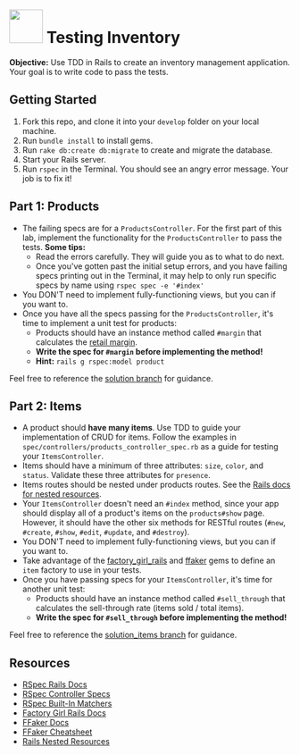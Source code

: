 # <img src="https://cloud.githubusercontent.com/assets/7833470/10899314/63829980-8188-11e5-8cdd-4ded5bcb6e36.png" height="60"> Testing Inventory

**Objective:** Use TDD in Rails to create an inventory management application. Your goal is to write code to pass the tests.

## Getting Started

1. Fork this repo, and clone it into your `develop` folder on your local machine.
2. Run `bundle install` to install gems.
3. Run `rake db:create db:migrate` to create and migrate the database.
4. Start your Rails server.
5. Run `rspec` in the Terminal. You should see an angry error message. Your job is to fix it!

## Part 1: Products

* The failing specs are for a `ProductsController`. For the first part of this lab, implement the functionality for the `ProductsController` to pass the tests. **Some tips:**
  * Read the errors carefully. They will guide you as to what to do next.
  * Once you've gotten past the initial setup errors, and you have failing specs printing out in the Terminal, it may help to only run specific specs by name using `rspec spec -e '#index'`
* You DON'T need to implement fully-functioning views, but you can if you want to.
* Once you have all the specs passing for the `ProductsController`, it's time to implement a unit test for products:
  * Products should have an instance method called `#margin` that calculates the <a href="http://retail.about.com/od/glossary/g/margin.htm" target="_blank">retail margin</a>.
  * **Write the spec for `#margin` before implementing the method!**
  * **Hint:** `rails g rspec:model product`

Feel free to reference the [solution branch](../../tree/solution) for guidance.

## Part 2: Items

* A product should **have many items**. Use TDD to guide your implementation of CRUD for items. Follow the examples in `spec/controllers/products_controller_spec.rb` as a guide for testing your `ItemsController`.
* Items should have a minimum of three attributes: `size`, `color`, and `status`. Validate these three attributes for `presence`.
* Items routes should be nested under products routes. See the <a href="http://guides.rubyonrails.org/routing.html#nested-resources" target="_blank">Rails docs for nested resources</a>.
* Your `ItemsController` doesn't need an `#index` method, since your app should display all of a product's items on the `products#show` page. However, it should have the other six methods for RESTful routes (`#new`, `#create`, `#show`, `#edit`, `#update`, and `#destroy`).
* You DON'T need to implement fully-functioning views, but you can if you want to.
* Take advantage of the <a href="https://github.com/thoughtbot/factory_girl_rails" target="_blank">factory_girl_rails</a> and <a href="https://github.com/ffaker/ffaker" target="_blank">ffaker</a> gems to define an `item` factory to use in your tests.
* Once you have passing specs for your `ItemsController`, it's time for another unit test:
  * Products should have an instance method called `#sell_through` that calculates the sell-through rate (items sold / total items).
  * **Write the spec for `#sell_through` before implementing the method!**

Feel free to reference the [solution_items branch](../../tree/solution_items) for guidance.

## Resources

* <a href="https://github.com/rspec/rspec-rails" target="_blank">RSpec Rails Docs</a>
* <a href="https://www.relishapp.com/rspec/rspec-rails/docs/controller-specs" target="_blank">RSpec Controller Specs</a>
* <a href="https://www.relishapp.com/rspec/rspec-expectations/docs/built-in-matchers" target="_blank">RSpec Built-In Matchers</a>
* <a href="https://github.com/thoughtbot/factory_girl_rails" target="_blank">Factory Girl Rails Docs</a>
* <a href="https://github.com/ffaker/ffaker" target="_blank">FFaker Docs</a>
* <a href="http://ricostacruz.com/cheatsheets/ffaker.html" target="_blank">FFaker Cheatsheet</a>
* <a href="http://guides.rubyonrails.org/routing.html#nested-resources" target="_blank">Rails Nested Resources</a>
